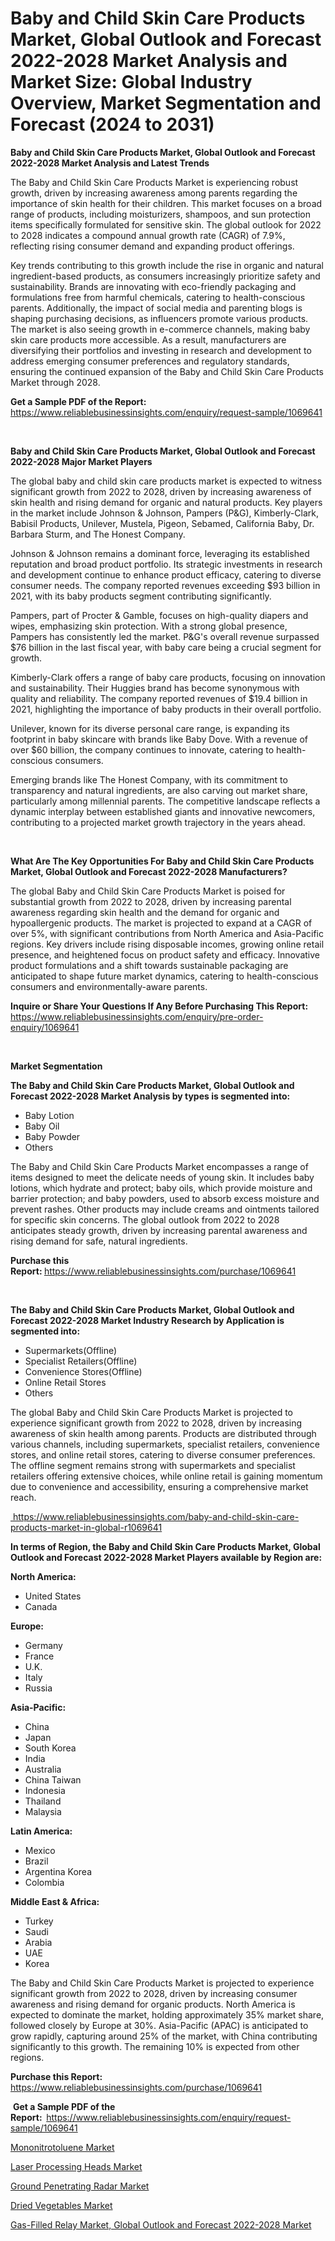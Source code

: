 <p><h1>Baby and Child Skin Care Products Market, Global Outlook and Forecast 2022-2028 Market Analysis and Market Size: Global Industry Overview, Market Segmentation and Forecast (2024 to 2031)</h1></p><p><strong>Baby and Child Skin Care Products Market, Global Outlook and Forecast 2022-2028 Market Analysis and Latest Trends</strong></p>
<p><p>The Baby and Child Skin Care Products Market is experiencing robust growth, driven by increasing awareness among parents regarding the importance of skin health for their children. This market focuses on a broad range of products, including moisturizers, shampoos, and sun protection items specifically formulated for sensitive skin. The global outlook for 2022 to 2028 indicates a compound annual growth rate (CAGR) of 7.9%, reflecting rising consumer demand and expanding product offerings.</p><p>Key trends contributing to this growth include the rise in organic and natural ingredient-based products, as consumers increasingly prioritize safety and sustainability. Brands are innovating with eco-friendly packaging and formulations free from harmful chemicals, catering to health-conscious parents. Additionally, the impact of social media and parenting blogs is shaping purchasing decisions, as influencers promote various products. The market is also seeing growth in e-commerce channels, making baby skin care products more accessible. As a result, manufacturers are diversifying their portfolios and investing in research and development to address emerging consumer preferences and regulatory standards, ensuring the continued expansion of the Baby and Child Skin Care Products Market through 2028.</p></p>
<p><strong>Get a Sample PDF of the Report:&nbsp;</strong> <a href="https://www.reliablebusinessinsights.com/enquiry/request-sample/1069641">https://www.reliablebusinessinsights.com/enquiry/request-sample/1069641</a></p>
<p>&nbsp;</p>
<p><strong>Baby and Child Skin Care Products Market, Global Outlook and Forecast 2022-2028 Major Market Players</strong></p>
<p><p>The global baby and child skin care products market is expected to witness significant growth from 2022 to 2028, driven by increasing awareness of skin health and rising demand for organic and natural products. Key players in the market include Johnson & Johnson, Pampers (P&G), Kimberly-Clark, Babisil Products, Unilever, Mustela, Pigeon, Sebamed, California Baby, Dr. Barbara Sturm, and The Honest Company.</p><p>Johnson & Johnson remains a dominant force, leveraging its established reputation and broad product portfolio. Its strategic investments in research and development continue to enhance product efficacy, catering to diverse consumer needs. The company reported revenues exceeding $93 billion in 2021, with its baby products segment contributing significantly.</p><p>Pampers, part of Procter & Gamble, focuses on high-quality diapers and wipes, emphasizing skin protection. With a strong global presence, Pampers has consistently led the market. P&G's overall revenue surpassed $76 billion in the last fiscal year, with baby care being a crucial segment for growth.</p><p>Kimberly-Clark offers a range of baby care products, focusing on innovation and sustainability. Their Huggies brand has become synonymous with quality and reliability. The company reported revenues of $19.4 billion in 2021, highlighting the importance of baby products in their overall portfolio.</p><p>Unilever, known for its diverse personal care range, is expanding its footprint in baby skincare with brands like Baby Dove. With a revenue of over $60 billion, the company continues to innovate, catering to health-conscious consumers.</p><p>Emerging brands like The Honest Company, with its commitment to transparency and natural ingredients, are also carving out market share, particularly among millennial parents. The competitive landscape reflects a dynamic interplay between established giants and innovative newcomers, contributing to a projected market growth trajectory in the years ahead.</p></p>
<p>&nbsp;</p>
<p><strong>What Are The Key Opportunities For Baby and Child Skin Care Products Market, Global Outlook and Forecast 2022-2028 Manufacturers?</strong></p>
<p><p>The global Baby and Child Skin Care Products Market is poised for substantial growth from 2022 to 2028, driven by increasing parental awareness regarding skin health and the demand for organic and hypoallergenic products. The market is projected to expand at a CAGR of over 5%, with significant contributions from North America and Asia-Pacific regions. Key drivers include rising disposable incomes, growing online retail presence, and heightened focus on product safety and efficacy. Innovative product formulations and a shift towards sustainable packaging are anticipated to shape future market dynamics, catering to health-conscious consumers and environmentally-aware parents.</p></p>
<p><strong>Inquire or Share Your Questions If Any Before Purchasing This Report:</strong> <a href="https://www.reliablebusinessinsights.com/enquiry/pre-order-enquiry/1069641">https://www.reliablebusinessinsights.com/enquiry/pre-order-enquiry/1069641</a></p>
<p>&nbsp;</p>
<p><strong>Market Segmentation</strong></p>
<p><strong>The Baby and Child Skin Care Products Market, Global Outlook and Forecast 2022-2028 Market Analysis by types is segmented into:</strong></p>
<p><ul><li>Baby Lotion</li><li>Baby Oil</li><li>Baby Powder</li><li>Others</li></ul></p>
<p><p>The Baby and Child Skin Care Products Market encompasses a range of items designed to meet the delicate needs of young skin. It includes baby lotions, which hydrate and protect; baby oils, which provide moisture and barrier protection; and baby powders, used to absorb excess moisture and prevent rashes. Other products may include creams and ointments tailored for specific skin concerns. The global outlook from 2022 to 2028 anticipates steady growth, driven by increasing parental awareness and rising demand for safe, natural ingredients.</p></p>
<p><strong>Purchase this Report:&nbsp;</strong><a href="https://www.reliablebusinessinsights.com/purchase/1069641">https://www.reliablebusinessinsights.com/purchase/1069641</a></p>
<p>&nbsp;</p>
<p><strong>The Baby and Child Skin Care Products Market, Global Outlook and Forecast 2022-2028 Market Industry Research by Application is segmented into:</strong></p>
<p><ul><li>Supermarkets(Offline)</li><li>Specialist Retailers(Offline)</li><li>Convenience Stores(Offline)</li><li>Online Retail Stores</li><li>Others</li></ul></p>
<p><p>The global Baby and Child Skin Care Products Market is projected to experience significant growth from 2022 to 2028, driven by increasing awareness of skin health among parents. Products are distributed through various channels, including supermarkets, specialist retailers, convenience stores, and online retail stores, catering to diverse consumer preferences. The offline segment remains strong with supermarkets and specialist retailers offering extensive choices, while online retail is gaining momentum due to convenience and accessibility, ensuring a comprehensive market reach.</p></p>
<p><a href="https://www.reliablebusinessinsights.com/baby-and-child-skin-care-products-market-in-global-r1069641">&nbsp;https://www.reliablebusinessinsights.com/baby-and-child-skin-care-products-market-in-global-r1069641</a></p>
<p><strong>In terms of Region, the Baby and Child Skin Care Products Market, Global Outlook and Forecast 2022-2028 Market Players available by Region are:</strong></p>
<p>
    <p> <strong> North America: </strong>
        <ul>
            <li>United States</li>
            <li>Canada</li>
        </ul>
        </p> 
    <p> <strong> Europe: </strong>
        <ul>
            <li>Germany</li>
            <li>France</li>
            <li>U.K.</li>
            <li>Italy</li>
            <li>Russia</li>
        </ul>
        </p> 
    <p> <strong> Asia-Pacific: </strong>
        <ul>
            <li>China</li>
            <li>Japan</li>
            <li>South Korea</li>
            <li>India</li>
            <li>Australia</li>
            <li>China Taiwan</li>
            <li>Indonesia</li>
            <li>Thailand</li>
            <li>Malaysia</li>
        </ul>
        </p> 
    <p> <strong> Latin America: </strong>
        <ul>
            <li>Mexico</li>
            <li>Brazil</li>
            <li>Argentina Korea</li>
            <li>Colombia</li>
        </ul>
        </p> 
    <p> <strong> Middle East & Africa: </strong>
        <ul>
            <li>Turkey</li>
            <li>Saudi</li>
            <li>Arabia</li>
            <li>UAE</li>
            <li>Korea</li>
        </ul>
    </p>
    </p>
<p><p>The Baby and Child Skin Care Products Market is projected to experience significant growth from 2022 to 2028, driven by increasing consumer awareness and rising demand for organic products. North America is expected to dominate the market, holding approximately 35% market share, followed closely by Europe at 30%. Asia-Pacific (APAC) is anticipated to grow rapidly, capturing around 25% of the market, with China contributing significantly to this growth. The remaining 10% is expected from other regions.</p></p>
<p><strong>Purchase this Report: </strong><a href="https://www.reliablebusinessinsights.com/purchase/1069641">https://www.reliablebusinessinsights.com/purchase/1069641</a></p>
<p>&nbsp;<strong>Get a Sample PDF of the Report:&nbsp;&nbsp;</strong><a href="https://www.reliablebusinessinsights.com/enquiry/request-sample/1069641">https://www.reliablebusinessinsights.com/enquiry/request-sample/1069641</a></p>
<p><strong></strong></p>
<p><p><a href="https://issuu.com/reportprime-2/docs/mononitrotoluene-market-size-2030.p_5ece48dec7e12e">Mononitrotoluene Market</a></p><p><a href="https://medium.com/@foxworth8231/the-global-laser-processing-heads-market-is-expected-to-witness-a-compound-annual-growth-rate-c400b9a423df">Laser Processing Heads Market</a></p><p><a href="https://medium.com/@foxworth8231/the-ground-penetrating-radar-market-research-report-provides-an-in-depth-and-up-to-date-analysis-5e1f0d8ae112">Ground Penetrating Radar Market</a></p><p><a href="https://www.linkedin.com/pulse/dried-vegetables-market-trends-focusing-insight-forecast-3l2qe?trackingId=rJ%2BMGdThSZGj7cbCQJmtCA%3D%3D">Dried Vegetables Market</a></p><p><a href="https://github.com/gailasejs/Market-Research-Report-List-1/blob/main/gas-filled-relay-market-global-outlook-and-forecast-2022-2028-market.md">Gas-Filled Relay Market, Global Outlook and Forecast 2022-2028 Market</a></p></p>